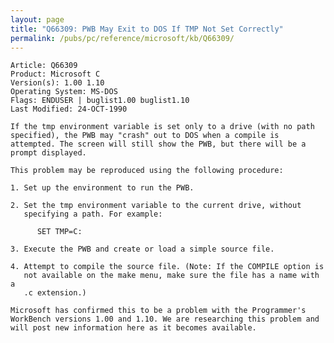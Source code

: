 ```yaml
---
layout: page
title: "Q66309: PWB May Exit to DOS If TMP Not Set Correctly"
permalink: /pubs/pc/reference/microsoft/kb/Q66309/
---
```


	Article: Q66309
	Product: Microsoft C
	Version(s): 1.00 1.10
	Operating System: MS-DOS
	Flags: ENDUSER | buglist1.00 buglist1.10
	Last Modified: 24-OCT-1990
	
	If the tmp environment variable is set only to a drive (with no path
	specified), the PWB may "crash" out to DOS when a compile is
	attempted. The screen will still show the PWB, but there will be a
	prompt displayed.
	
	This problem may be reproduced using the following procedure:
	
	1. Set up the environment to run the PWB.
	
	2. Set the tmp environment variable to the current drive, without
	   specifying a path. For example:
	
	      SET TMP=C:
	
	3. Execute the PWB and create or load a simple source file.
	
	4. Attempt to compile the source file. (Note: If the COMPILE option is
	   not available on the make menu, make sure the file has a name with a
	   .c extension.)
	
	Microsoft has confirmed this to be a problem with the Programmer's
	WorkBench versions 1.00 and 1.10. We are researching this problem and
	will post new information here as it becomes available.
